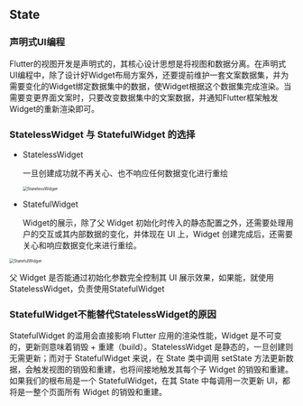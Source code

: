 ## State

### 声明式UI编程

Flutter的视图开发是声明式的，其核心设计思想是将视图和数据分离。在声明式UI编程中，除了设计好Widget布局方案外，还要提前维护一套文案数据集，并为需要变化的Widget绑定数据集中的数据，使Widget根据这个数据集完成渲染。当需要变更界面文案时，只要改变数据集中的文案数据，并通知Flutter框架触发Widget的重新渲染即可。



### StatelessWidget 与 StatefulWidget 的选择

* StatelessWidget

  一旦创建成功就不再关心、也不响应任何数据变化进行重绘

  <img src="/Volumes/Julien/Mine/MobileAwesome/resources/flutter/StatelessWidget.png" alt="StatelessWidget" style="zoom:50%;" />

* StatefulWidget

  Widget的展示，除了父 Widget 初始化时传入的静态配置之外，还需要处理用户的交互或其内部数据的变化，并体现在 UI 上，Widget 创建完成后，还需要关心和响应数据变化来进行重绘。

<img src="/Volumes/Julien/Mine/MobileAwesome/resources/flutter/StatefulWidget.png" alt="StatefulWidget" style="zoom:50%;" />

父 Widget 是否能通过初始化参数完全控制其 UI 展示效果，如果能，就使用StatelessWidget，负责使用StatefulWidget



### StatefulWidget不能替代StatelessWidget的原因

StatefulWidget 的滥用会直接影响 Flutter 应用的渲染性能，Widget 是不可变的，更新则意味着销毁 + 重建（build）。StatelessWidget 是静态的，一旦创建则无需更新；而对于 StatefulWidget 来说，在 State 类中调用 setState 方法更新数据，会触发视图的销毁和重建，也将间接地触发其每个子 Widget 的销毁和重建。如果我们的根布局是一个 StatefulWidget，在其 State 中每调用一次更新 UI，都将是一整个页面所有 Widget 的销毁和重建。
